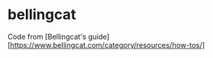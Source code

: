 # bellingcat

Code from [Bellingcat's guide][https://www.bellingcat.com/category/resources/how-tos/]